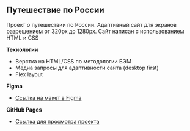 ## Путешествие по России

Проект о путешествии по России. Адаптивный сайт для экранов разрешением от 320px до 1280px.
Сайт написан с использованием HTML и CSS

**Технологии**
* Верстка на HTML/CSS по методологии БЭМ
* Медиа запросы для адаптивности сайта (desktop first)
* Flex layout

**Figma**

* [Ссылка на макет в Figma](https://www.figma.com/file/OyRWEjU6wBwRe1hapzQoLx/Sprint-3%3A-Russia-%2F-desktop-%2B-mobile?node-id=28503%3A0)


**GitHub Pages**

* [Ссылка для просмотра проекта](https://jenflower.github.io/russian-travel/)
